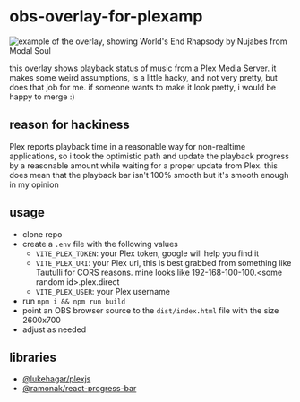 # obs-overlay-for-plexamp
![example of the overlay, showing World's End Rhapsody by Nujabes from Modal Soul](https://github.com/user-attachments/assets/cb1f83b4-a42a-42ce-9c76-17d2d5f9606a)

this overlay shows playback status of music from a Plex Media Server. it makes some weird assumptions, is a little hacky, and not very pretty, but does that job for me. if someone wants to make it look pretty, i would be happy to merge :)

## reason for hackiness
Plex reports playback time in a reasonable way for non-realtime applications, so i took the optimistic path and update the playback progress by a reasonable amount while waiting for a proper update from Plex. this does mean that the playback bar isn't 100% smooth but it's smooth enough in my opinion

## usage
- clone repo
- create a `.env` file with the following values
  - `VITE_PLEX_TOKEN`: your Plex token, google will help you find it
  - `VITE_PLEX_URI`: your Plex uri, this is best grabbed from something like Tautulli for CORS reasons. mine looks like 192-168-100-100.\<some random id\>.plex.direct
  - `VITE_PLEX_USER`: your Plex username
- run `npm i && npm run build`
- point an OBS browser source to the `dist/index.html` file with the size 2600x700
- adjust as needed

## libraries
- [@lukehagar/plexjs](https://github.com/LukeHagar/plexjs)
- [@ramonak/react-progress-bar](https://github.com/KaterinaLupacheva/react-progress-bar)
